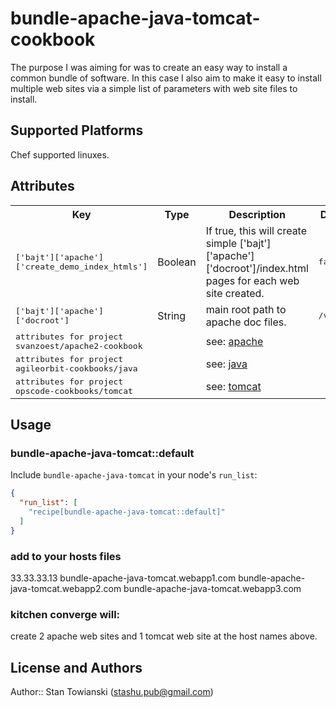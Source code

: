 # bundle-apache-java-tomcat-cookbook

The purpose I was aiming for was to create an easy way to install a common bundle of software. In this case I also aim to make it easy to install multiple web sites via a simple list of parameters with web site files to install.

## Supported Platforms

Chef supported linuxes.

## Attributes

<table>
  <tr>
    <th>Key</th>
    <th>Type</th>
    <th>Description</th>
    <th>Default</th>
  </tr>
  <tr>
    <td><tt>['bajt']['apache']['create_demo_index_htmls']</tt></td>
    <td>Boolean</td>
    <td>If true, this will create simple ['bajt']['apache']['docroot']/index.html pages for each web site created.</td>
    <td><tt>false</tt></td>
  </tr>
  <tr>
    <td><tt>['bajt']['apache']['docroot']</tt></td>
    <td>String</td>
    <td>main root path to apache doc files.</td>
    <td><tt>/var/www</tt></td>
  </tr>
  <tr>
    <td><tt>attributes for project svanzoest/apache2-cookbook</tt></td>
    <td>&nbsp;</td>
    <td>see: <a href="https://github.com/svanzoest/apache2-cookbook">apache</a></td>
    <td><tt></tt></td>
  </tr>
  <tr>
    <td><tt>attributes for project agileorbit-cookbooks/java</tt></td>
    <td>&nbsp;</td>
    <td>see: <a href="https://github.com/agileorbit-cookbooks/java">java</a></td>
    <td><tt></tt></td>
  </tr>
  <tr>
    <td><tt>attributes for project opscode-cookbooks/tomcat</tt></td>
    <td>&nbsp;</td>
    <td>see: <a href="https://github.com/opscode-cookbooks/tomcat">tomcat</a></td>
    <td><tt></tt></td>
  </tr>
</table>

## Usage

### bundle-apache-java-tomcat::default

Include `bundle-apache-java-tomcat` in your node's `run_list`:

```json
{
  "run_list": [
    "recipe[bundle-apache-java-tomcat::default]"
  ]
}
```

### add to your hosts files

33.33.33.13   bundle-apache-java-tomcat.webapp1.com  bundle-apache-java-tomcat.webapp2.com  bundle-apache-java-tomcat.webapp3.com

### kitchen converge will:

create 2 apache web sites and 1 tomcat web site at the host names above.

## License and Authors

Author:: Stan Towianski (<stashu.pub@gmail.com>)
